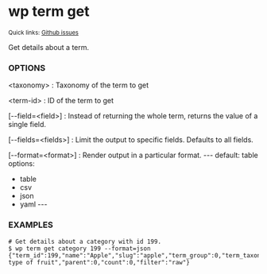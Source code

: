 # wp term get

<small>Quick links: <a href="https://github.com/wp-cli/wp-cli/issues?q=is%3Aopen+label%3Acommand%3Aterm-get+sort%3Aupdated-desc">Github issues</a></small>

Get details about a term.

### OPTIONS

&lt;taxonomy&gt;
: Taxonomy of the term to get

&lt;term-id&gt;
: ID of the term to get

[\--field=&lt;field&gt;]
: Instead of returning the whole term, returns the value of a single field.

[\--fields=&lt;fields&gt;]
: Limit the output to specific fields. Defaults to all fields.

[\--format=&lt;format&gt;]
: Render output in a particular format.
\---
default: table
options:
  - table
  - csv
  - json
  - yaml
\---

### EXAMPLES

    # Get details about a category with id 199.
    $ wp term get category 199 --format=json
    {"term_id":199,"name":"Apple","slug":"apple","term_group":0,"term_taxonomy_id":199,"taxonomy":"category","description":"A type of fruit","parent":0,"count":0,"filter":"raw"}



